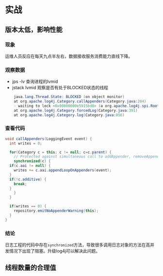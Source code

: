 # 实战

## 版本太低，影响性能
### 现象
运维人员反应在每天九点半左右，数据接收服务消费能力直线下降。

### 观察数据
- jps -lv 查询进程的lvmid
- jstack lvmid 观察是否有处于BLOCKED状态的线程

```Java
    java.lang.Thread.State: BLOCKED (on object monitor)
    at org.apache.log4j.Category.callAppenders(Category.java:204)
    - waiting to lock <0x00000000e5915bd8> (a org.apache.log4j.spi.RootLogger)
    at org.apache.log4j.Category.forcedLog(Category.java:391)
    at org.apache.log4j.Category.log(Category.java:856)
```

### 查看代码
```Java
void callAppenders(LoggingEvent event) {
  int writes = 0;

  for(Category c = this; c != null; c=c.parent) {
    // Protected against simultaneous call to addAppender, removeAppender,...
    synchronized(c) {
  if(c.aai != null) {
    writes += c.aai.appendLoopOnAppenders(event);
  }
  if(!c.additive) {
    break;
  }
    }
  }

  if(writes == 0) {
    repository.emitNoAppenderWarning(this);
  }
}
```
### 结论
日志工程的代码中存在`synchronized`方法，导致很多调用日志对象的方法在高并发情况下出现了阻塞。升级log4j可以解决此问题。


## 线程数量的合理值

